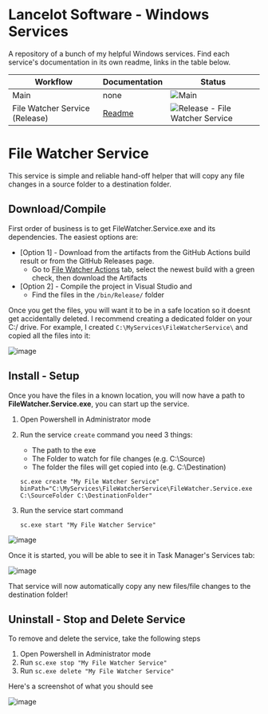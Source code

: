 # Lancelot Software - Windows Services

A repository of a bunch of my helpful Windows services. Find each service's documentation in its own readme, links in the table below.

| Workflow | Documentation | Status |
|----------|---------------|--------|
| Main | none | ![Main](https://github.com/LanceMcCarthy/Lancelot.Services/workflows/Main/badge.svg) |
| File Watcher Service (Release) | [Readme](https://github.com/LanceMcCarthy/Lancelot.Services/blob/main/src/FileWatcher.Service/README.md) | ![Release - File Watcher Service](https://github.com/LanceMcCarthy/Lancelot.Services/workflows/Release%20-%20File%20Watcher%20Service/badge.svg?branch=release-file-watcher-service) |

# File Watcher Service

This service is simple and reliable hand-off helper that will copy any file changes in a source folder to a destination folder.

## Download/Compile

First order of business is to get FileWatcher.Service.exe and its dependencies. The easiest options are:

- [Option 1] - Download from the artifacts from the GitHub Actions build result or from the GitHub Releases page.
    - Go to [File Watcher Actions](https://github.com/LanceMcCarthy/Lancelot.Services/actions?query=workflow%3A%22Release+-+File+Watcher+Service%22) tab, select the newest build with a green check, then download the Artifacts
- [Option 2] - Compile the project in Visual Studio and 
  - Find the files in the `/bin/Release/` folder

Once you get the files, you will want it to be in a safe location so it doesnt get accidentally deleted. I recommend creating a dedicated folder on your C:/ drive. For example, I created `C:\MyServices\FileWatcherService\` and copied all the files into it:

![image](https://user-images.githubusercontent.com/3520532/107980614-97ef1780-6f8e-11eb-8872-d0622a5c60a5.png)

## Install - Setup

Once you have the files in a known location, you will now have a path to **FileWatcher.Service.exe**, you can start up the service.

1. Open Powershell in Administrator mode
2. Run the service `create` command you need 3 things:
   - The path to the exe
   - The Folder to watch for file changes (e.g. C:\Source)
   - The folder the files will get copied into (e.g. C:\Destination)

   `sc.exe create "My File Watcher Service" binPath="C:\MyServices\FileWatcherService\FileWatcher.Service.exe C:\SourceFolder C:\DestinationFolder"`
3. Run the service start command

    `sc.exe start "My File Watcher Service"`

![image](https://user-images.githubusercontent.com/3520532/107978424-bbb05e80-6f8a-11eb-9062-a5fdc4576ff0.png)

Once it is started, you will be able to see it in Task Manager's Services tab:

![image](https://user-images.githubusercontent.com/3520532/107978566-04681780-6f8b-11eb-882f-4f68e139c0a4.png)

That service will now automatically copy any new files/file changes to the destination folder!

## Uninstall - Stop and Delete Service

To remove and delete the service, take the following steps

1. Open Powershell in Administrator mode
2. Run `sc.exe stop "My File Watcher Service"`
3. Run `sc.exe delete "My File Watcher Service"`

Here's a screenshot of what you should see

![image](https://user-images.githubusercontent.com/3520532/107978954-ad167700-6f8b-11eb-8fa1-2346ebd076a3.png)

